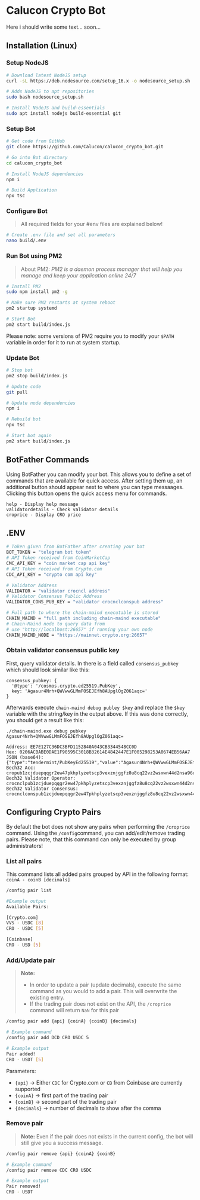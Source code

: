 # Calucon Crypto Bot

Here i should write some text... soon...

## Installation (Linux)

### Setup NodeJS

```sh
# Download latest NodeJS setup
curl -sL https://deb.nodesource.com/setup_16.x -o nodesource_setup.sh

# Adds NodeJS to apt repositories
sudo bash nodesource_setup.sh

# Install NodeJS and build-essentials
sudo apt install nodejs build-essential git
```

### Setup Bot

```sh
# Get code from GitHub
git clone https://github.com/Calucon/calucon_crypto_bot.git

# Go into Bot directory
cd calucon_crypto_bot

# Install NodeJS dependencies
npm i

# Build Application
npx tsc
```

### Configure Bot

> All required fields for your #env files are explained below!

```sh
# Create .env file and set all parameters
nano build/.env
```

### Run Bot using PM2

> About PM2: _PM2 is a daemon process manager that will help you manage and keep your application online 24/7_

```sh
# Install PM2
sudo npm install pm2 -g

# Make sure PM2 restarts at system reboot
pm2 startup systemd

# Start Bot
pm2 start build/index.js
```

Please note: some versions of PM2 require you to modify your `$PATH` variable in order for it to run at system startup.

### Update Bot

```sh
# Stop bot
pm2 stop build/index.js

# Update code
git pull

# Update node dependencies
npm i

# Rebuild bot
npx tsc

# Start bot again
pm2 start build/index.js
```

## BotFather Commands

Using BotFather you can modify your bot. This allows you to define a set of commands that are available for quick access.
After setting them up, an additional button should appear next to where you can type messaages. Clicking this button opens the quick access menu for commands.

```*
help - Display help message
validatordetails - Check validator details
croprice - Display CRO price
```

## .ENV

```sh
# Token given from BotFather after creating your bot
BOT_TOKEN = "telegram bot token"
# API Token received from CoinMarketCap
CMC_API_KEY = "coin market cap api key"
# API Token received from Crypto.com
CDC_API_KEY = "crypto com api key"

# Validator Address
VALIDATOR = "validator crocncl address"
# Validator Consensus Public Address
VALIDATOR_CONS_PUB_KEY = "validator crocnclconspub address"

# Full path to where the chain-maind executable is stored
CHAIN_MAIND = "full path including chain-maind executable"
# Chain-Maind node to query data from
# use "http://localhost:26657" if running your own node
CHAIN_MAIND_NODE = "https://mainnet.crypto.org:26657"
```

### Obtain validator consensus public key

First, query validator details. In there is a field called `consensus_pubkey` which should look similar like this:  

```*
consensus_pubkey: {
  '@type': '/cosmos.crypto.ed25519.PubKey',
  key: 'Agasur4Nrh+QWVwwGLMmFOSEJEfh8AUpglOgZ061aqc='
}
```

Afterwards execute `chain-maind debug publey $key` and replace the `$key` variable with the string/key in the output above.
If this was done correctly, you should get a result like this:

```*
./chain-maind.exe debug pubkey Agasur4Nrh+QWVwwGLMmFOSEJEfh8AUpglOgZ061aqc=

Address: EE7E127C36DC3BFD1152840A043CB3344548CC0D
Hex: 0206ACBABE0DAE1F90595C3018B32614E4842447E1F005298253A0674EB56AA7
JSON (base64): {"type":"tendermint/PubKeyEd25519","value":"Agasur4Nrh+QWVwwGLMmFOSEJEfh8AUpglOgZ061aqc="}
Bech32 Acc: cropub1zcjduepqqgr2ew47pkhplyzetscp3vexznjggfz8u8cq22vz2wsxwn44d2nsa96u7u
Bech32 Validator Operator: crocnclpub1zcjduepqqgr2ew47pkhplyzetscp3vexznjggfz8u8cq22vz2wsxwn44d2nsxrny99
Bech32 Validator Consensus: crocnclconspub1zcjduepqqgr2ew47pkhplyzetscp3vexznjggfz8u8cq22vz2wsxwn44d2ns2nrf0r
```

## Configuring Crypto Pairs

By default the bot does not show any pairs when performing the `/croprice` command.
Using the `/config`command, you can add/edit/remove trading pairs.
Please note, that this command can only be executed by group administrators!

### List all pairs

This command lists all added pairs grouped by API in the following format:  
`coinA - coinB [decimals]`

```sh
/config pair list

#Example output
Available Pairs:

[Crypto.com]
VVS - USDC [8]
CRO - USDC [5]

[Coinbase]
CRO - USD [5]
```

### Add/Update pair

> **Note:**
>
>- In order to update a pair (update decimals), execute the same command as you would to add a pair. This will overwrite the existing entry.
>- If the trading pair does not exist on the API, the `/croprice` command will return `NaN` for this pair

```sh
/config pair add {api} {coinA} {coinB} {decimals}

# Example command
/config pair add DCD CRO USDC 5

# Example output
Pair added!
CRO - USDT [5]
```

Parameters:

- `{api}` -> Either `CDC` for Crypto.com or `CB` from Coinbase are currently supported
- `{coinA}` -> first part of the trading pair
- `{coinB}` -> second part of the trading pair
- `{decimals}` -> number of decimals to show after the comma

### Remove pair

> **Note:** Even if the pair does not exists in the current config, the bot will still give you a success message.

```sh
/config pair remove {api} {coinA} {coinB}

# Example command
/config pair remove CDC CRO USDC

# Example output
Pair removed!
CRO - USDT
```
